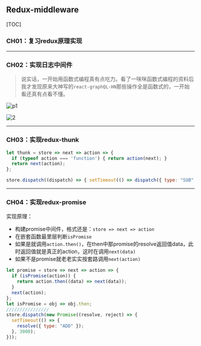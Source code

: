 ## Redux-middleware

[TOC]

### CH01：复习redux原理实现



------

### CH02：实现日志中间件

> 说实话，一开始用函数式编程真有点吃力。看了一咪咪函数式编程的资料后我才发现原来大神写的`react-graphQL-HN`那些操作全是函数式的，一开始看还真有点看不懂。

![p1](https://raw.githubusercontent.com/zhufengnodejs/201701redux-middleware/master/imags/1.redux.png)

![2](https://raw.githubusercontent.com/zhufengnodejs/201701redux-middleware/master/imags/2.middleware.png)

------

### CH03：实现redux-thunk

```js
let thunk = store => next => action => {
  if (typeof action === 'function') { return action(next); }
  return next(action);
};

store.dispatch((dispatch) => { setTimeout(() => dispatch({ type: "SUB" }), 3000) });
```

------

### CH04：实现redux-promise

实现原理：
  - 构建promise中间件，格式还是：`store => next => action`
  - 在嵌套函数最里层判断`isPromise`
  - 如果是就调用`action.then()`，在then中那promise的resolve返回值data，此时返回值就是真正的action，这时在调用`next(data)`
  - 如果不是promise就老老实实按套路调用`next(action)`

```js
let promise = store => next => action => {
  if (isPromise(action)) {
    return action.then((data) => next(data));
  }
  next(action);
};
let isPromise = obj => obj.then;
////////////////
store.dispatch(new Promise((resolve, reject) => {
  setTimeout(() => {
    resolve({ type: "ADD" });
  }, 3000);
}));
```